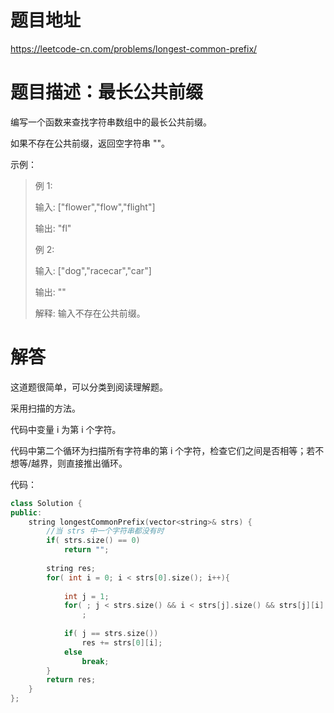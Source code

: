 # 题目地址
https://leetcode-cn.com/problems/longest-common-prefix/

# 题目描述：最长公共前缀

编写一个函数来查找字符串数组中的最长公共前缀。

如果不存在公共前缀，返回空字符串 ""。

示例：
>例 1:
>
>输入: ["flower","flow","flight"]
>
>输出: "fl"
>
>例 2:
>
>输入: ["dog","racecar","car"]
>
>输出: ""
>
>解释: 输入不存在公共前缀。



# 解答
这道题很简单，可以分类到阅读理解题。

采用扫描的方法。

代码中变量 i 为第 i 个字符。

代码中第二个循环为扫描所有字符串的第 i 个字符，检查它们之间是否相等；若不想等/越界，则直接推出循环。

代码：
```cpp
class Solution {
public:
    string longestCommonPrefix(vector<string>& strs) {
        //当 strs 中一个字符串都没有时
        if( strs.size() == 0)
            return "";
        
        string res;
        for( int i = 0; i < strs[0].size(); i++){
            
            int j = 1;
            for( ; j < strs.size() && i < strs[j].size() && strs[j][i] == strs[0][i]; j++)
                ;
            
            if( j == strs.size())
                res += strs[0][i];
            else
                break;
        }
        return res;
    }
};
```
